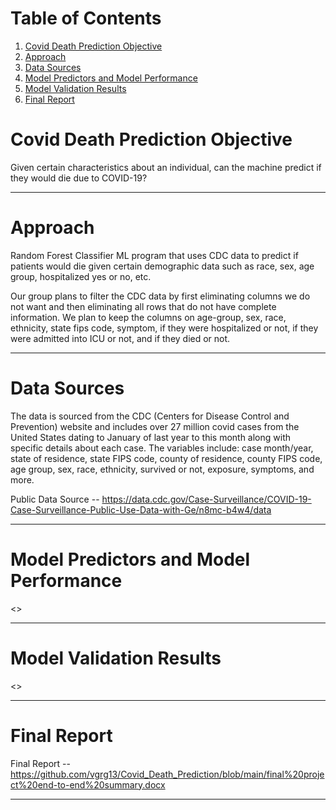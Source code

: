 # Table of Contents
1. [Covid Death Prediction Objective](#Covid-Death-Prediction-Objective)
2. [Approach](#Approach)
3. [Data Sources](#Data-Sources)
4. [Model Predictors and Model Performance](#Model-Predictors-and-Model-Performance)
5. [Model Validation Results](#Model-Validation-Results)
6. [Final Report](#Final-Report)

# Covid Death Prediction Objective
Given certain characteristics about an individual, can the machine predict if they would die due to COVID-19? 



***

# Approach

Random Forest Classifier ML program that uses CDC data to predict if patients would die given certain demographic data such as race, sex, age group, hospitalized yes or no, etc. 

Our group plans to filter the CDC data by first eliminating columns we do not want and then eliminating all rows that do not have complete information. 
We plan to keep the columns on age-group, sex, race, ethnicity, state fips code, symptom, if they were hospitalized or not, if they were admitted into ICU or not, and if they died or not.

***

# Data Sources

The data is sourced from the CDC (Centers for Disease Control and Prevention) website and includes over 27 million covid cases from the United States dating to January of last year to this month along with specific details about each case. The variables include: case month/year, state of residence, state FIPS code, county of residence, county FIPS code, age group, sex, race, ethnicity, survived or not, exposure, symptoms, and more.

Public Data Source -- https://data.cdc.gov/Case-Surveillance/COVID-19-Case-Surveillance-Public-Use-Data-with-Ge/n8mc-b4w4/data

***

# Model Predictors and Model Performance

<>
***

# Model Validation Results

<>
***

# Final Report

Final Report -- https://github.com/vgrg13/Covid_Death_Prediction/blob/main/final%20project%20end-to-end%20summary.docx

***

